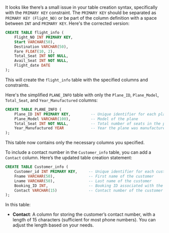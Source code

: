 It looks like there’s a small issue in your table creation syntax, specifically with the `PRIMARY KEY` constraint. The `PRIMARY KEY` should be separated as `PRIMARY KEY (Flight_NO)` or be part of the column definition with a space between `INT` and `PRIMARY KEY`. Here's the corrected version:

```sql
CREATE TABLE flight_info (
    Flight_NO INT PRIMARY KEY,
    Start VARCHAR(50),
    Destination VARCHAR(50),
    Fare FLOAT(10, 2),
    Total_Seat INT NOT NULL,
    Avail_Seat INT NOT NULL,
    Flight_date DATE
);
```

This will create the `flight_info` table with the specified columns and constraints.


Here's the simplified `PLANE_INFO` table with only the `Plane_ID`, `Plane_Model`, `Total_Seat`, and `Year_Manufactured` columns:

```sql
CREATE TABLE PLANE_INFO (
    Plane_ID INT PRIMARY KEY,         -- Unique identifier for each plane
    Plane_Model VARCHAR(100),         -- Model of the plane
    Total_Seat INT NOT NULL,          -- Total number of seats in the plane
    Year_Manufactured YEAR            -- Year the plane was manufactured
);
```

This table now contains only the necessary columns you specified.


To include a contact number in the `Customer_info` table, you can add a `Contact` column. Here’s the updated table creation statement:

```sql
CREATE TABLE Customer_info (
    Customer_id INT PRIMARY KEY,     -- Unique identifier for each customer
    Fname VARCHAR(50),               -- First name of the customer
    Lname VARCHAR(50),               -- Last name of the customer
    Booking_ID INT,                  -- Booking ID associated with the customer
    Contact VARCHAR(15)              -- Contact number of the customer
);
```

In this table:
- **Contact**: A column for storing the customer’s contact number, with a length of 15 characters (sufficient for most phone numbers). You can adjust the length based on your needs.

  
